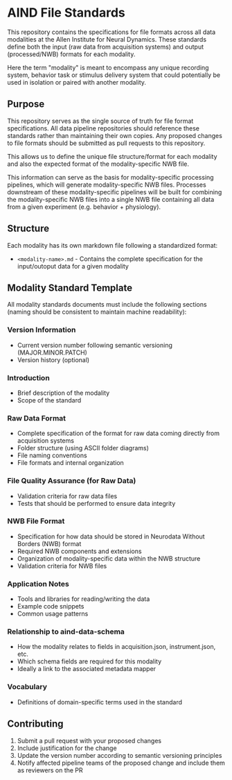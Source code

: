 # AIND File Standards

This repository contains the specifications for file formats across all data modalities at the Allen Institute for Neural Dynamics. These standards define both the input (raw data from acquisition systems) and output (processed/NWB) formats for each modality.  

Here the term "modality" is meant to encompass any unique recording system, behavior task or stimulus delivery system that could potentially be used in isolation or paired with another modality. 

## Purpose

This repository serves as the single source of truth for file format specifications. All data pipeline repositories should reference these standards rather than maintaining their own copies. Any proposed changes to file formats should be submitted as pull requests to this repository.

This allows us to define the unique file structure/format for each modality and also the expected format of the modality-specific NWB file. 

This information can serve as the basis for modality-specific processing pipelines, which will generate modality-specific NWB files. Processes downstream of these modality-specific pipelines will be built for combining the modality-specific NWB files into a single NWB file containing all data from a given experiment (e.g. behavior + physiology).

## Structure

Each modality has its own markdown file following a standardized format:

- `<modality-name>.md` - Contains the complete specification for the input/outoput data for a given modality

## Modality Standard Template

All modality standards documents must include the following sections (naming should be consistent to maintain machine readability):

### Version Information
- Current version number following semantic versioning (MAJOR.MINOR.PATCH)
- Version history (optional)

### Introduction
- Brief description of the modality
- Scope of the standard

### Raw Data Format
- Complete specification of the format for raw data coming directly from acquisition systems
- Folder structure (using ASCII folder diagrams)
- File naming conventions
- File formats and internal organization

### File Quality Assurance (for Raw Data)
- Validation criteria for raw data files
- Tests that should be performed to ensure data integrity

### NWB File Format
- Specification for how data should be stored in Neurodata Without Borders (NWB) format
- Required NWB components and extensions
- Organization of modality-specific data within the NWB structure
- Validation criteria for NWB files

### Application Notes
- Tools and libraries for reading/writing the data
- Example code snippets
- Common usage patterns

### Relationship to aind-data-schema
- How the modality relates to fields in acquisition.json, instrument.json, etc.
- Which schema fields are required for this modality
- Ideally a link to the associated metadata mapper

### Vocabulary
- Definitions of domain-specific terms used in the standard

## Contributing

1. Submit a pull request with your proposed changes
2. Include justification for the change
3. Update the version number according to semantic versioning principles
4. Notify affected pipeline teams of the proposed change and include them as reviewers on the PR